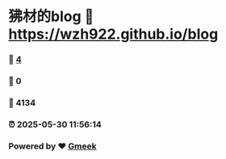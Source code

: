 # 狒材的blog :link: https://wzh922.github.io/blog 
### :page_facing_up: [4](https://wzh922.github.io/blog/tag.html) 
### :speech_balloon: 0 
### :hibiscus: 4134 
### :alarm_clock: 2025-05-30 11:56:14 
### Powered by :heart: [Gmeek](https://github.com/Meekdai/Gmeek)
